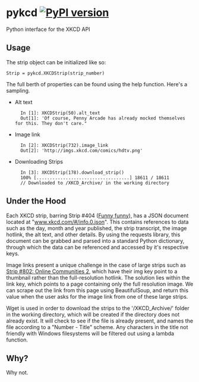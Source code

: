 # pykcd [![PyPI version](https://badge.fury.io/py/pykcd.svg)](https://badge.fury.io/py/pykcd)
Python interface for the XKCD API

## Usage

The strip object can be initialized like so:

    Strip = pykcd.XKCDStrip(strip_number)

The full berth of properties can be found using the help function. Here's a sampling.

* Alt text

        In [1]: XKCDStrip(50).alt_text
        Out[1]: 'Of course, Penny Arcade has already mocked themselves for this. They don't care."

* Image link

        In [2]: XKCDStrip(732).image_link
        Out[2]: 'http://imgs.xkcd.com/comics/hdtv.png'

* Downloading Strips

        In [3]: XKCDStrip(178).download_strip()
        100% [...................................] 18611 / 18611
        // Downloaded to /XKCD_Archive/ in the working directory

## Under the Hood

Each XKCD strip, barring Strip #404 ([Funny funny](http://www.explainxkcd.com/wiki/index.php/404)), has a JSON document located at "www.xkcd.com/#/info.0.json". This contains references to data such as the day, month and year published, the strip transcript, the image hotlink, the alt text, and other details. By using the requests library, this document can be grabbed and parsed into a standard Python dictionary, through which the data can be referenced and accessed by it's respective keys.

Image links present a unique challenge in the case of large strips such as [Strip #802: Online Communities 2](http://www.explainxkcd.com/wiki/index.php/802:_Online_Communities_2), which have their img key point to a thumbnail rather than the full-resolution hotlink. The solution lies within the link key, which points to a page containing only the full resolution image. We can scrape out the link from this page using BeautifulSoup, and return this value when the user asks for the image link from one of these large strips.

Wget is used in order to download the strips to the '/XKCD_Archive/' folder in the working directory, which will be created if the directory does not already exist. It will check to see if the file is already present, and names the file according to a "Number - Title" scheme. Any characters in the title not friendly with Windows filesystems will be filtered out using a lambda function.

## Why?

Why not.
